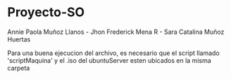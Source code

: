 # Proyecto-SO
Annie Paola Muñoz Llanos - 
Jhon Frederick Mena R - 
Sara Catalina Muñoz Huertas

Para una buena ejecucion del archivo, es necesario que el script llamado 'scriptMaquina' y el .iso del ubuntuServer esten ubicados en la misma carpeta
